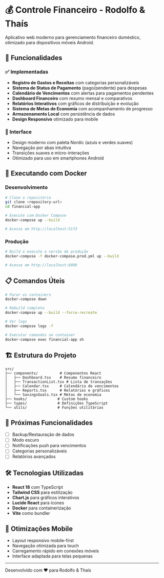 # 💰 Controle Financeiro - Rodolfo & Thaís

Aplicativo web moderno para gerenciamento financeiro doméstico, otimizado para dispositivos móveis Android.

## 🚀 Funcionalidades

### ✅ Implementadas
- **Registro de Gastos e Receitas** com categorias personalizáveis
- **Sistema de Status de Pagamento** (pago/pendente) para despesas
- **Calendário de Vencimentos** com alertas para pagamentos pendentes
- **Dashboard Financeiro** com resumo mensal e comparativos
- **Relatórios Interativos** com gráficos de distribuição e evolução
- **Sistema de Metas de Economia** com acompanhamento de progresso
- **Armazenamento Local** com persistência de dados
- **Design Responsivo** otimizado para mobile

### 📱 Interface
- Design moderno com paleta Nordic (azuis e verdes suaves)
- Navegação por abas intuitiva
- Transições suaves e micro-interações
- Otimizado para uso em smartphones Android

## 🐳 Executando com Docker

### Desenvolvimento
```bash
# Clone o repositório
git clone <repository-url>
cd financial-app

# Execute com Docker Compose
docker-compose up --build

# Acesse em http://localhost:5173
```

### Produção
```bash
# Build e execute a versão de produção
docker-compose -f docker-compose.prod.yml up --build

# Acesse em http://localhost:8080
```

## 📋 Comandos Úteis

```bash
# Parar os containers
docker-compose down

# Rebuild completo
docker-compose up --build --force-recreate

# Ver logs
docker-compose logs -f

# Executar comandos no container
docker-compose exec financial-app sh
```

## 🏗️ Estrutura do Projeto

```
src/
├── components/          # Componentes React
│   ├── Dashboard.tsx    # Resumo financeiro
│   ├── TransactionList.tsx # Lista de transações
│   ├── Calendar.tsx     # Calendário de vencimentos
│   ├── Reports.tsx      # Relatórios e gráficos
│   └── SavingsGoals.tsx # Metas de economia
├── hooks/              # Custom hooks
├── types/              # Definições TypeScript
└── utils/              # Funções utilitárias
```

## 🎯 Próximas Funcionalidades
- [ ] Backup/Restauração de dados
- [ ] Modo escuro
- [ ] Notificações push para vencimentos
- [ ] Categorias personalizáveis
- [ ] Relatórios avançados

## 🛠️ Tecnologias Utilizadas
- **React 18** com TypeScript
- **Tailwind CSS** para estilização
- **Chart.js** para gráficos interativos
- **Lucide React** para ícones
- **Docker** para containerização
- **Vite** como bundler

## 📱 Otimizações Mobile
- Layout responsivo mobile-first
- Navegação otimizada para touch
- Carregamento rápido em conexões móveis
- Interface adaptada para telas pequenas

---

Desenvolvido com ❤️ para Rodolfo & Thaís